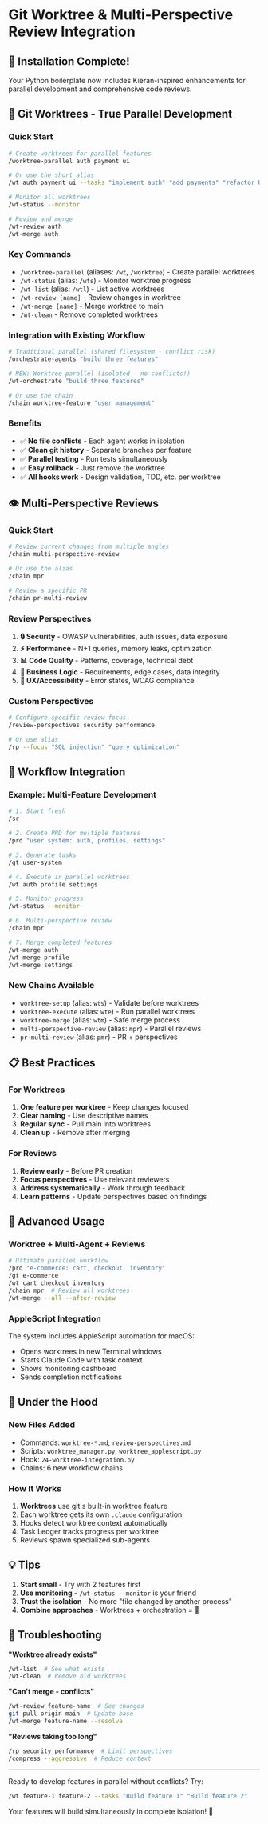 # Git Worktree & Multi-Perspective Review Integration

## 🎉 Installation Complete!

Your Python boilerplate now includes Kieran-inspired enhancements for parallel development and comprehensive code reviews.

## 🌳 Git Worktrees - True Parallel Development

### Quick Start
```bash
# Create worktrees for parallel features
/worktree-parallel auth payment ui

# Or use the short alias
/wt auth payment ui --tasks "implement auth" "add payments" "refactor UI"

# Monitor all worktrees
/wt-status --monitor

# Review and merge
/wt-review auth
/wt-merge auth
```

### Key Commands
- `/worktree-parallel` (aliases: `/wt`, `/worktree`) - Create parallel worktrees
- `/wt-status` (alias: `/wts`) - Monitor worktree progress  
- `/wt-list` (alias: `/wtl`) - List active worktrees
- `/wt-review [name]` - Review changes in worktree
- `/wt-merge [name]` - Merge worktree to main
- `/wt-clean` - Remove completed worktrees

### Integration with Existing Workflow
```bash
# Traditional parallel (shared filesystem - conflict risk)
/orchestrate-agents "build three features"

# NEW: Worktree parallel (isolated - no conflicts!)
/wt-orchestrate "build three features"

# Or use the chain
/chain worktree-feature "user management"
```

### Benefits
- ✅ **No file conflicts** - Each agent works in isolation
- ✅ **Clean git history** - Separate branches per feature  
- ✅ **Parallel testing** - Run tests simultaneously
- ✅ **Easy rollback** - Just remove the worktree
- ✅ **All hooks work** - Design validation, TDD, etc. per worktree

## 👁️ Multi-Perspective Reviews

### Quick Start
```bash
# Review current changes from multiple angles
/chain multi-perspective-review

# Or use the alias
/chain mpr

# Review a specific PR
/chain pr-multi-review
```

### Review Perspectives
1. **🔒 Security** - OWASP vulnerabilities, auth issues, data exposure
2. **⚡ Performance** - N+1 queries, memory leaks, optimization
3. **📊 Code Quality** - Patterns, coverage, technical debt
4. **💼 Business Logic** - Requirements, edge cases, data integrity
5. **🎨 UX/Accessibility** - Error states, WCAG compliance

### Custom Perspectives
```bash
# Configure specific review focus
/review-perspectives security performance

# Or use alias
/rp --focus "SQL injection" "query optimization"
```

## 🔗 Workflow Integration

### Example: Multi-Feature Development
```bash
# 1. Start fresh
/sr

# 2. Create PRD for multiple features  
/prd "user system: auth, profiles, settings"

# 3. Generate tasks
/gt user-system

# 4. Execute in parallel worktrees
/wt auth profile settings

# 5. Monitor progress
/wt-status --monitor

# 6. Multi-perspective review
/chain mpr

# 7. Merge completed features
/wt-merge auth
/wt-merge profile
/wt-merge settings
```

### New Chains Available
- `worktree-setup` (alias: `wts`) - Validate before worktrees
- `worktree-execute` (alias: `wte`) - Run parallel worktrees
- `worktree-merge` (alias: `wtm`) - Safe merge process
- `multi-perspective-review` (alias: `mpr`) - Parallel reviews
- `pr-multi-review` (alias: `pmr`) - PR + perspectives

## 📋 Best Practices

### For Worktrees
1. **One feature per worktree** - Keep changes focused
2. **Clear naming** - Use descriptive names
3. **Regular sync** - Pull main into worktrees
4. **Clean up** - Remove after merging

### For Reviews  
1. **Review early** - Before PR creation
2. **Focus perspectives** - Use relevant reviewers
3. **Address systematically** - Work through feedback
4. **Learn patterns** - Update perspectives based on findings

## 🚀 Advanced Usage

### Worktree + Multi-Agent + Reviews
```bash
# Ultimate parallel workflow
/prd "e-commerce: cart, checkout, inventory"
/gt e-commerce
/wt cart checkout inventory
/chain mpr  # Review all worktrees
/wt-merge --all --after-review
```

### AppleScript Integration
The system includes AppleScript automation for macOS:
- Opens worktrees in new Terminal windows
- Starts Claude Code with task context
- Shows monitoring dashboard
- Sends completion notifications

## 🔧 Under the Hood

### New Files Added
- Commands: `worktree-*.md`, `review-perspectives.md`
- Scripts: `worktree_manager.py`, `worktree_applescript.py`  
- Hook: `24-worktree-integration.py`
- Chains: 6 new workflow chains

### How It Works
1. **Worktrees** use git's built-in worktree feature
2. Each worktree gets its own `.claude` configuration
3. Hooks detect worktree context automatically
4. Task Ledger tracks progress per worktree
5. Reviews spawn specialized sub-agents

## 💡 Tips

1. **Start small** - Try with 2 features first
2. **Use monitoring** - `/wt-status --monitor` is your friend
3. **Trust the isolation** - No more "file changed by another process"
4. **Combine approaches** - Worktrees + orchestration = 🚀

## 🐛 Troubleshooting

**"Worktree already exists"**
```bash
/wt-list  # See what exists
/wt-clean  # Remove old worktrees
```

**"Can't merge - conflicts"**
```bash
/wt-review feature-name  # See changes
git pull origin main  # Update base
/wt-merge feature-name --resolve
```

**"Reviews taking too long"**
```bash
/rp security performance  # Limit perspectives
/compress --aggressive  # Reduce context
```

---

Ready to develop features in parallel without conflicts? Try:
```bash
/wt feature-1 feature-2 --tasks "Build feature 1" "Build feature 2"
```

Your features will build simultaneously in complete isolation! 🎉
